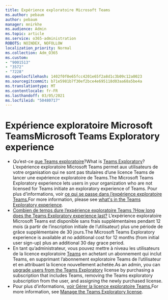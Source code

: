 ```yaml
---
title: Expérience exploratoire Microsoft Teams
ms.author: pebaum
author: pebaum
manager: mnirkhe
ms.audience: Admin
ms.topic: article
ms.service: o365-administration
ROBOTS: NOINDEX, NOFOLLOW
localization_priority: Normal
ms.collection: Adm_O365
ms.custom:
- "9001513"
- "3572"
- "7228"
ms.openlocfilehash: 1402f0f0e65fcc4201e65f2a8d1c3b09c12a0023
ms.sourcegitcommit: b71e5981b7f30ef2bce4e695118d03aa68a5be4a
ms.translationtype: MT
ms.contentlocale: fr-FR
ms.lasthandoff: 03/05/2021
ms.locfileid: "50480717"
---
```

# <a name="microsoft-teams-exploratory-experience"></a><span data-ttu-id="19dbe-102">Expérience exploratoire Microsoft Teams</span><span class="sxs-lookup"><span data-stu-id="19dbe-102">Microsoft Teams Exploratory experience</span></span>

- <span data-ttu-id="19dbe-103">Qu’est-ce [que Teams exploratoire](https://docs.microsoft.com/microsoftteams/teams-exploratory)?</span><span class="sxs-lookup"><span data-stu-id="19dbe-103">What is [Teams Exploratory](https://docs.microsoft.com/microsoftteams/teams-exploratory)?</span></span> <span data-ttu-id="19dbe-104">L’expérience exploratoire Microsoft Teams permet aux utilisateurs de votre organisation qui ne sont pas titulaires d’une licence Teams de lancer une expérience exploratoire de Teams.</span><span class="sxs-lookup"><span data-stu-id="19dbe-104">The Microsoft Teams Exploratory experience lets users in your organization who are not licensed for Teams initiate an exploratory experience of Teams.</span></span> <span data-ttu-id="19dbe-105">Pour plus d’informations, voir [ce qui se passe dans l’expérience exploratoire Teams.](https://docs.microsoft.com/microsoftteams/teams-exploratory#whats-in-the-teams-exploratory-experience)</span><span class="sxs-lookup"><span data-stu-id="19dbe-105">For more information, please see [what's in the Teams Exploratory experience](https://docs.microsoft.com/microsoftteams/teams-exploratory#whats-in-the-teams-exploratory-experience).</span></span>
- [<span data-ttu-id="19dbe-106">Combien de temps dure l’expérience exploratoire Teams ?</span><span class="sxs-lookup"><span data-stu-id="19dbe-106">How long does the Teams Exploratory experience last?</span></span>](https://docs.microsoft.com/microsoftteams/teams-exploratory#how-long-does-the-teams-exploratory-experience-last) <span data-ttu-id="19dbe-107">L’expérience exploratoire Microsoft Teams est disponible sans frais supplémentaires pendant 12 mois (à partir de l’inscription initiale de l’utilisateur) plus une période de grâce supplémentaire de 30 jours.</span><span class="sxs-lookup"><span data-stu-id="19dbe-107">The Microsoft Teams Exploratory experience is available at no additional cost for 12 months (from initial user sign-up) plus an additional 30 day grace period.</span></span>
- <span data-ttu-id="19dbe-108">En tant qu’administrateur, vous pouvez mettre à niveau les utilisateurs de la licence exploratoire [Teams](https://docs.microsoft.com/microsoftteams/teams-exploratory#upgrade-users-from-the-teams-exploratory-license) en achetant un abonnement qui inclut Teams, en supprimant l’abonnement exploratoire Teams de l’utilisateur et en attribuant la licence nouvellement achetée.</span><span class="sxs-lookup"><span data-stu-id="19dbe-108">As an admin, you can [upgrade users from the Teams Exploratory](https://docs.microsoft.com/microsoftteams/teams-exploratory#upgrade-users-from-the-teams-exploratory-license) license by purchasing a subscription that includes Teams, removing the Teams exploratory subscription from the user, and assigning the newly purchased license.</span></span>
- <span data-ttu-id="19dbe-109">Pour plus d’informations, [voir Gérer la licence exploratoire Teams.](https://docs.microsoft.com/microsoftteams/teams-exploratory)</span><span class="sxs-lookup"><span data-stu-id="19dbe-109">For more information, see [Manage the Teams Exploratory license](https://docs.microsoft.com/microsoftteams/teams-exploratory).</span></span>
